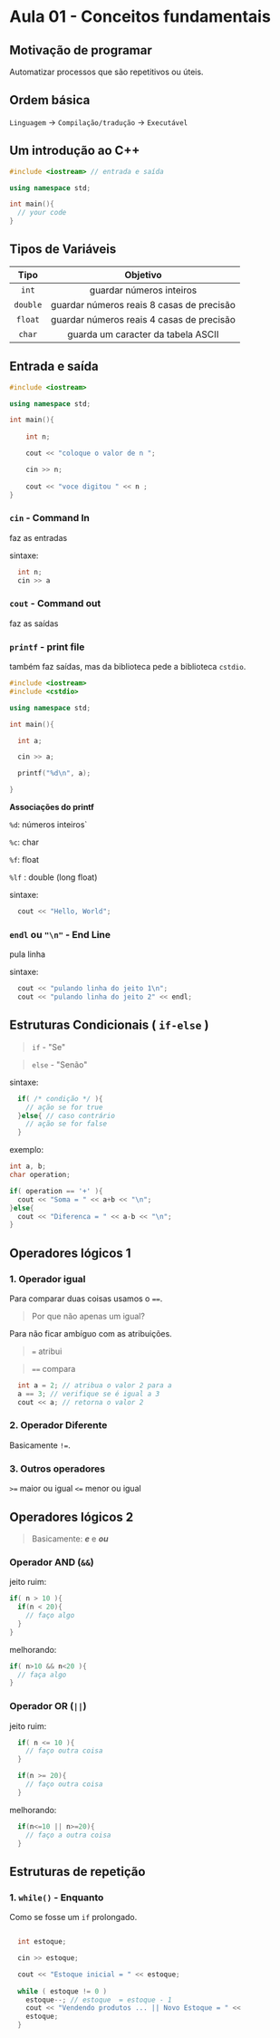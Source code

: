 # Aula 01 - Conceitos fundamentais

## Motivação de programar

Automatizar processos que são repetitivos ou úteis.

## Ordem básica

`Linguagem` -> `Compilação/tradução` -> `Executável`

## Um introdução ao C++

```c++
#include <iostream> // entrada e saída

using namespace std;

int main(){
  // your code
}
```

## Tipos de Variáveis

| **Tipo** | **Objetivo** |
| :-----: | :-----: |
| `int` | guardar números inteiros |
| `double` | guardar números reais 8 casas de precisão |
| `float` | guardar números reais 4 casas de precisão |
| `char` | guarda um caracter da tabela ASCII |

## Entrada e saída

```cpp
#include <iostream>

using namespace std;

int main(){
    
    int n;

    cout << "coloque o valor de n ";

    cin >> n;
    
    cout << "voce digitou " << n ;
} 
```

### `cin` - Command In

faz as entradas

sintaxe:
```cpp
  int n;
  cin >> a
```

### `cout` - Command out

faz as saídas

### `printf` - print file

também faz saídas, mas da biblioteca pede a biblioteca `cstdio`.

```c++
#include <iostream>
#include <cstdio>

using namespace std;

int main(){

  int a;

  cin >> a;

  printf("%d\n", a);

}
```

**Associações do printf**

`%d`: números inteiros`

`%c`: char

`%f`: float

`%lf` : double (long float)


sintaxe:
```cpp
  cout << "Hello, World";
```


### `endl` ou `"\n"` - End Line

pula linha

sintaxe:
```cpp
  cout << "pulando linha do jeito 1\n";
  cout << "pulando linha do jeito 2" << endl;
```

## Estruturas Condicionais ( `if-else` )

>`if` - "Se"

> `else` - "Senão"

sintaxe:
```cpp
  if( /* condição */ ){
    // ação se for true
  }else{ // caso contrário
    // ação se for false
  }
```

exemplo:
```cpp
int a, b;
char operation;

if( operation == '+' ){
  cout << "Soma = " << a+b << "\n";
}else{
  cout << "Diferenca = " << a-b << "\n";
}
```

## Operadores lógicos 1

### 1. Operador igual

Para comparar duas coisas usamos o `==`.

> Por que não apenas um igual?

Para não ficar ambíguo com as atribuições.

> `=` atribui

> `==` compara

```cpp
  int a = 2; // atribua o valor 2 para a
  a == 3; // verifique se é igual a 3
  cout << a; // retorna o valor 2
```

### 2. Operador Diferente

Basicamente `!=`.

### 3. Outros operadores

`>=` maior ou igual
`<=` menor ou igual

## Operadores lógicos 2

> Basicamente: ***e*** e ***ou***

### Operador AND (`&&`)
jeito ruim:
```cpp
if( n > 10 ){
  if(n < 20){
    // faço algo
  }
}
```

melhorando:
```cpp
if( n>10 && n<20 ){
  // faça algo
}
```

### Operador OR (`||`)

jeito ruim:
```cpp
  if( n <= 10 ){
    // faço outra coisa
  }

  if(n >= 20){
    // faço outra coisa
  }
```

melhorando:
```cpp
  if(n<=10 || n>=20){ 
    // faço a outra coisa
  }
```

## Estruturas de repetição

### 1. `while()` - Enquanto

Como se fosse um `if` prolongado.

```cpp

  int estoque;

  cin >> estoque;

  cout << "Estoque inicial = " << estoque;
  
  while ( estoque != 0 )
    estoque--; // estoque  = estoque - 1
    cout << "Vendendo produtos ... || Novo Estoque = " << 
    estoque; 
  }

```
